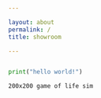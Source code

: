 ```yaml
---

layout: about
permalink: /
title: showroom

---
```


```python

print("hello world!")

```

`200x200 game of life sim`
